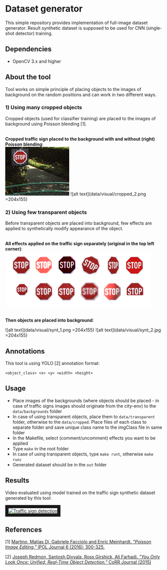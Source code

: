 # Dataset generator

This simple repository provides implementation of full-image dataset generator. Result synthetic dataset is supposed to be used for CNN (single-shot detector) training.

## Dependencies

 - OpenCV 3.x and higher

## About the tool

Tool works on simple principle of placing objects to the images of background on the random positions and can work in two different ways.

### 1) Using many cropped objects
Cropped objects (used for classifier training) are placed to the images of background using Poisson blending [1].

<br><b>Cropped traffic sign placed to the background with and without (right) Poisson blending</b>:<br>
<img src="data/visual/cropped_1.png" alt="Cropped, without poisson blending" width="204" height="155">
![alt text](data/visual/cropped_2.png =204x155)

### 2) Using few transparent objects

Before transparent objects are placed into background, few effects are applied to synthetically modify appearance of the object.

<br><b>All effects applied on the traffic sign separately (original in the top left corner)</b>:<br>
![alt text](data/visual/effects.png "Effects")

<br><b>Then objects are placed into background</b>:<br>

![alt text](data/visual/synt_1.png =204x155)
![alt text](data/visual/synt_2.jpg =204x155)

## Annotations

This tool is using YOLO [2] annotation format:

```
<object_class> <x> <y> <width> <height>
```

## Usage

 - Place images of the backgrounds (where objects should be placed - in case of traffic signs images should originate from the city-env) to the `data/backgrounds` folder
 - In case of using transparent objects, place them to `data/transparent` folder, otherwise to the `data/cropped`. Place files of each class to separate folder and save unique class name to the imgClass file in same folder
 - In the Makefile, select (comment/uncomment) effects you want to be applied
 - Type `make` in the root folder
 - In case of using transparent objects, type `make runt`, otherwise `make runc`
 - Generated dataset should be in the `out` folder

## Results

Video evaluated using model trained on the traffic sign synthetic dataset generated by this tool:

<a href="http://www.youtube.com/watch?feature=player_embedded&v=J9hYBg76nNQ" target="_blank"><img src="http://img.youtube.com/vi/J9hYBg76nNQ/0.jpg"
alt="Traffic sign detection" width="240" height="180" border="10" /></a>
 
## References

[1] [Martino, Matías Di, Gabriele Facciolo and Enric Meinhardt. <em>"Poisson Image Editing."</em> IPOL Journal 6 (2016): 300-325.](https://dl.acm.org/citation.cfm?id=882269)

[2] [Joseph Redmon, Santosh Divvala, Ross Girshick, Ali Farhadi. <em>"You Only Look Once: Unified, Real-Time Object Detection."</em> CoRR Journal (2015)](https://arxiv.org/abs/1506.02640)
